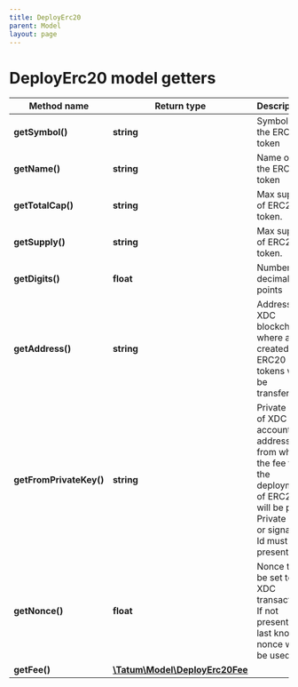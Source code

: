 ```yaml
---
title: DeployErc20
parent: Model
layout: page
---
```


# DeployErc20 model getters

Method name | Return type | Description | Notes
------------ | ------------- | ------------- | -------------
**getSymbol()** | **string** | Symbol of the ERC20 token |
**getName()** | **string** | Name of the ERC20 token |
**getTotalCap()** | **string** | Max supply of ERC20 token. | [optional]
**getSupply()** | **string** | Max supply of ERC20 token. |
**getDigits()** | **float** | Number of decimal points |
**getAddress()** | **string** | Address on XDC blockchain, where all created ERC20 tokens will be transferred. |
**getFromPrivateKey()** | **string** | Private key of XDC account address, from which the fee for the deployment of ERC20 will be paid. Private key, or signature Id must be present. |
**getNonce()** | **float** | Nonce to be set to XDC transaction. If not present, last known nonce will be used. | [optional]
**getFee()** | [**\Tatum\Model\DeployErc20Fee**](../DeployErc20Fee) |  | [optional]

